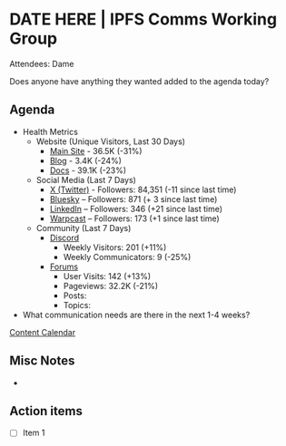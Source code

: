 # DATE HERE | IPFS Comms Working Group
Attendees: Dame

Does anyone have anything they wanted added to the agenda today?

## Agenda

- Health Metrics
  - Website (Unique Visitors, Last 30 Days)
    - [Main Site](https://plausible.io/ipfs.tech) - 36.5K (-31%)
    - [Blog](https://plausible.io/blog.ipfs.tech) - 3.4K (-24%)
    - [Docs](https://plausible.io/docs.ipfs.tech) - 39.1K (-23%)
  - Social Media (Last 7 Days)
    - [X (Twitter)](https://twitter.com/IPFS) - Followers: 84,351 (-11 since last time)
    - [Bluesky](https://bsky.app/profile/ipfs.tech) – Followers: 871 (+ 3 since last time)
    - [LinkedIn](https://www.linkedin.com/company/ipfstech/) – Followers: 346 (+21 since last time)
    - [Warpcast](https://warpcast.com/ipfs) – Followers: 173 (+1 since last time)
  - Community (Last 7 Days)
    - [Discord](https://discord.gg/vj7qWuAyHY)
      - Weekly Visitors: 201 (+11%)
      - Weekly Communicators: 9 (-25%)
    - [Forums](https://discuss.ipfs.tech/admin?period=weekly)
      - User Visits: 142 (+13%)
      - Pageviews: 32.2K (-21%)
      - Posts:
      - Topics: 
- What communication needs are there in the next 1-4 weeks?

[Content Calendar](https://dull-universe-93e.notion.site/d75694708cf34685980354b2b61c12c1?v=63f11014bff544d9a779857a23630ab5)

## Misc Notes
- 

## Action items
- [ ] Item 1
